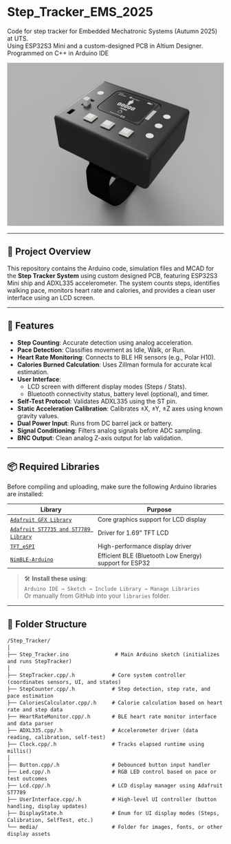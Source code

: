 # Step_Tracker_EMS_2025

Code for step tracker for Embedded Mechatronic Systems (Autumn 2025) at UTS.  
Using ESP32S3 Mini and a custom-designed PCB in Altium Designer.
Programmed on C++ in Arduino IDE

![alt text](GarMen.JPG)

---

## 📌 Project Overview

This repository contains the Arduino code, simulation files and MCAD for the **Step Tracker System** using custom designed PCB, featuring ESP32S3 Mini ship and ADXL335 accelerometer.
The system counts steps, identifies walking pace, monitors heart rate and calories, and provides a clean user interface using an LCD screen.

---

## 🚀 Features

- **Step Counting**: Accurate detection using analog acceleration.
- **Pace Detection**: Classifies movement as Idle, Walk, or Run.
- **Heart Rate Monitoring**: Connects to BLE HR sensors (e.g., Polar H10).
- **Calories Burned Calculation**: Uses Zillman formula for accurate kcal estimation.
- **User Interface**:
  - LCD screen with different display modes (Steps / Stats).
  - Bluetooth connectivity status, battery level (optional), and timer.
- **Self-Test Protocol**: Validates ADXL335 using the ST pin.
- **Static Acceleration Calibration**: Calibrates ±X, ±Y, ±Z axes using known gravity values.
- **Dual Power Input**: Runs from DC barrel jack or battery.
- **Signal Conditioning**: Filters analog signals before ADC sampling.
- **BNC Output**: Clean analog Z-axis output for lab validation.

---

## 📦 Required Libraries

Before compiling and uploading, make sure the following Arduino libraries are installed:

| Library | Purpose |
|--------|---------|
| [`Adafruit GFX Library`](https://github.com/adafruit/Adafruit-GFX-Library) | Core graphics support for LCD display |
| [`Adafruit ST7735 and ST7789 Library`](https://github.com/adafruit/Adafruit-ST7735-Library) | Driver for 1.69" TFT LCD |
| [`TFT_eSPI`](https://github.com/Bodmer/TFT_eSPI) | High-performance display driver |
| [`NimBLE-Arduino`](https://github.com/h2zero/NimBLE-Arduino) | Efficient BLE (Bluetooth Low Energy) support for ESP32 |

> 🛠️ **Install these using**:  
> `Arduino IDE → Sketch → Include Library → Manage Libraries`  
> Or manually from GitHub into your `libraries` folder.

---

## 📁 Folder Structure

```text
/Step_Tracker/
│
├── Step_Tracker.ino               # Main Arduino sketch (initializes and runs StepTracker)
│
├── StepTracker.cpp/.h            # Core system controller (coordinates sensors, UI, and states)
├── StepCounter.cpp/.h            # Step detection, step rate, and pace estimation
├── CaloriesCalculator.cpp/.h     # Calorie calculation based on heart rate and step data
├── HeartRateMonitor.cpp/.h       # BLE heart rate monitor interface and data parser
├── ADXL335.cpp/.h                # Accelerometer driver (data reading, calibration, self-test)
├── Clock.cpp/.h                  # Tracks elapsed runtime using millis()
│
├── Button.cpp/.h                 # Debounced button input handler
├── Led.cpp/.h                    # RGB LED control based on pace or test outcomes
├── Lcd.cpp/.h                    # LCD display manager using Adafruit ST7789
├── UserInterface.cpp/.h          # High-level UI controller (button handling, display updates)
├── DisplayState.h                # Enum for UI display modes (Steps, Calibration, SelfTest, etc.)
└── media/                        # Folder for images, fonts, or other display assets
